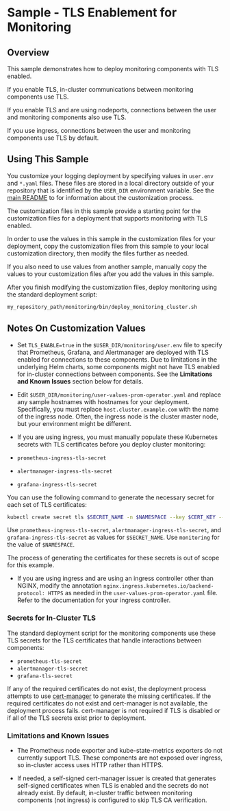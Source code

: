 # Sample - TLS Enablement for Monitoring

## Overview

This sample demonstrates how to deploy monitoring components with TLS enabled.

If you enable TLS, in-cluster communications between monitoring components use TLS. 

If you enable TLS and are using nodeports, connections between the user and monitoring components also use TLS.

If you use ingress, connections between the user and monitoring components use TLS by default.

## Using This Sample

You customize your logging deployment by specifying values in `user.env` and `*.yaml` files. These files are stored in a local directory outside of your repository that is identified by the `USER_DIR` environment variable. See the 
[main README](../../../README.md#customization) to for information about the customization process.

The customization files in this sample provide a starting point for the customization files for a deployment that supports monitoring with TLS enabled. 

In order to use the values in this sample in the customization files for your deployment, copy the customization files from this sample to your local customization directory, then modify the files further as needed.

If you also need to use values from another sample, manually copy the values to your customization files after you add the values in this sample. 

After you finish modifying the customization files, deploy monitoring using the standard deployment script:

```bash
my_repository_path/monitoring/bin/deploy_monitoring_cluster.sh
```

## Notes On Customization Values

* Set `TLS_ENABLE=true` in the `$USER_DIR/monitoring/user.env` file to specify that Prometheus, Grafana, and Alertmanager are deployed with TLS enabled for connections to these components. Due to limitations in the underlying Helm charts, some components might not have TLS enabled for in-cluster connections between components. See the **Limitations and Known Issues** section below for details.

* Edit `$USER_DIR/monitoring/user-values-prom-operator.yaml` and replace
any sample hostnames with hostnames for your deployment. Specifically, you must replace
`host.cluster.example.com` with the name of the ingress node. Often, the ingress node is the cluster master node, but your environment might be different.

* If you are using ingress, you must manually populate these Kubernetes secrets with TLS certificates before you deploy cluster monitoring:

* `prometheus-ingress-tls-secret`
* `alertmanager-ingress-tls-secret`
* `grafana-ingress-tls-secret`

You can use the following command to generate the necessary secret for each set of TLS certificates:

```bash
kubectl create secret tls $SECRET_NAME -n $NAMESPACE --key $CERT_KEY --cert $CERT_FILE
```

Use `prometheus-ingress-tls-secret`, `alertmanager-ingress-tls-secret`, and `grafana-ingress-tls-secret` as values for `$SECRET_NAME`. Use `monitoring` for the value of `$NAMESPACE`.

The process of generating the certificates for these secrets is out of scope for this example.

* If you are using ingress and are using an ingress controller other than NGINX, modify the annotation 
`nginx.ingress.kubernetes.io/backend-protocol: HTTPS` as needed in the `user-values-prom-operator.yaml` file. Refer to the documentation for your ingress controller. 

### Secrets for In-Cluster TLS

The standard deployment script for the monitoring components use these TLS secrets for the TLS certificates that handle interactions between components:

* `prometheus-tls-secret`
* `alertmanager-tls-secret`
* `grafana-tls-secret`

If any of the required certificates do not exist, the deployment process attempts to use [cert-manager](https://cert-manager.io/) to generate the missing
certificates. If the required certificates do not exist and cert-manager is
not available, the deployment process fails. cert-manager is not required
if TLS is disabled or if all of the TLS secrets exist prior to deployment.

### Limitations and Known Issues

* The Prometheus node exporter and kube-state-metrics exporters do not currently
support TLS. These components are not exposed over ingress, so in-cluster
access uses HTTP rather than HTTPS.

* If needed, a self-signed cert-manager issuer is created that generates
self-signed certificates when TLS is enabled and the secrets do not already
exist. By default, in-cluster traffic between monitoring components
(not ingress) is configured to skip TLS CA verification.

